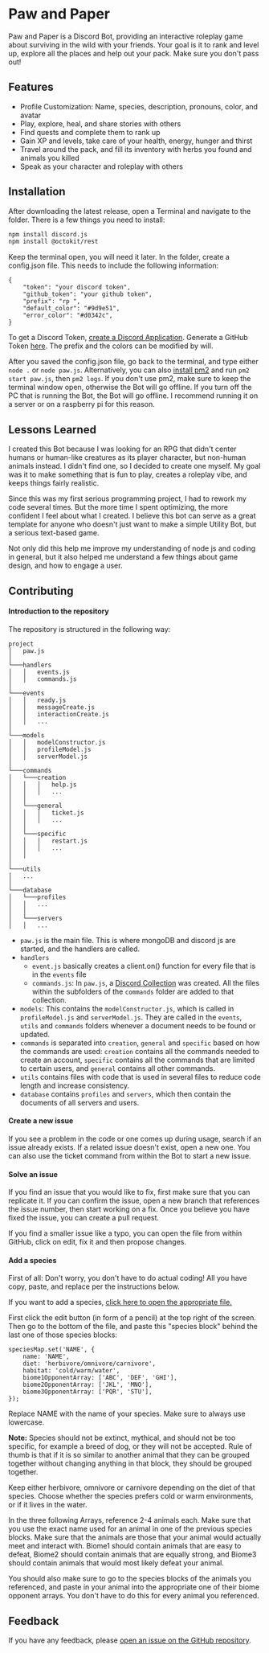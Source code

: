 
# Paw and Paper

Paw and Paper is a Discord Bot, providing an interactive roleplay game about surviving in the wild with your friends. Your goal is it to rank and level up, explore all the places and help out your pack. Make sure you don't pass out!
## Features

- Profile Customization: Name, species, description, pronouns, color, and avatar
- Play, explore, heal, and share stories with others
- Find quests and complete them to rank up
- Gain XP and levels, take care of your health, energy, hunger and thirst
- Travel around the pack, and fill its inventory with herbs you found and animals you killed
- Speak as your character and roleplay with others
## Installation

After downloading the latest release, open a Terminal and navigate to the folder.
There is a few things you need to install:

```bash
npm install discord.js
npm install @octokit/rest
```

Keep the terminal open, you will need it later.
In the folder, create a config.json file.
This needs to include the following information:

```
{
    "token": "your discord token",
    "github_token": "your github token",
    "prefix": "rp ",
    "default_color": "#9d9e51",
    "error_color": "#d0342c",
}
```

To get a Discord Token, [create a Discord Application](https://discordjs.guide/preparations/setting-up-a-bot-application.html).
Generate a GitHub Token [here](https://github.com/settings/tokens).
The prefix and the colors can be modified by will.

After you saved the config.json file, go back to the terminal, and type either `node .` or `node paw.js`.
Alternatively, you can also [install pm2](https://pm2.keymetrics.io/docs/usage/quick-start/) and run `pm2 start paw.js`, then `pm2 logs`.
If you don't use pm2, make sure to keep the terminal window open, otherwise the Bot will go offline.
If you turn off the PC that is running the Bot, the Bot will go offline. I recommend running it on a server or on a raspberry pi for this reason.
## Lessons Learned

I created this Bot because I was looking for an RPG that didn't center humans or human-like creatures as its player character, but non-human animals instead. I didn't find one, so I decided to create one myself. My goal was it to make something that is fun to play, creates a roleplay vibe, and keeps things fairly realistic.

Since this was my first serious programming project, I had to rework my code several times. But the more time I spent optimizing, the more confident I feel about what I created. I believe this bot can serve as a great template for anyone who doesn't just want to make a simple Utility Bot, but a serious text-based game.

Not only did this help me improve my understanding of node js and coding in general, but it also helped me understand a few things about game design, and how to engage a user.
## Contributing

#### Introduction to the repository

The repository is structured in the following way:

```
project
│   paw.js    
│
└───handlers
│   │   events.js
│   │   commands.js
│   
└───events
│   │   ready.js
│   │   messageCreate.js
│   │   interactionCreate.js
│   │   ...
│   
└───models
│   │   modelConstructor.js
│   │   profileModel.js
│   │   serverModel.js
│   
└───commands
│   └───creation
│   │   │   help.js
│   │   │   ...
│   │
│   └───general
│   │   │   ticket.js
│   │   │   ...
│   │
│   └───specific
│   │   │   restart.js
│   │   │   ...
│   │
│   
└───utils
│   ...
│
└───database
│   └───profiles
│	│	...
│	│
│   └───servers
│	│	...
```

- `paw.js` is the main file. This is where mongoDB and discord js are started, and the handlers are called.
- `handlers`
    - `event.js` basically creates a client.on() function for every file that is in the `events` file
    - `commands.js`: In `paw.js`, a [Discord Collection](https://discordjs.guide/additional-info/collections.html#array-like-methods) was created. All the files within the subfolders of the `commands` folder are added to that collection.
- `models`: This contains the `modelConstructor.js`, which is called in `profileModel.js` and `serverModel.js`. They are called in the `events`, `utils` and `commands` folders whenever a document needs to be found or updated.
- `commands` is separated into `creation`, `general` and `specific` based on how the commands are used: `creation` contains all the commands needed to create an account, `specific` contains all the commands that are limited to certain users, and `general` contains all other commands.
- `utils` contains files with code that is used in several files to reduce code length and increase consistency.
- `database` contains `profiles` and `servers`, which then contain the documents of all servers and users.


#### Create a new issue

If you see a problem in the code or one comes up during usage, search if an issue already exists. If a related issue doesn't exist, open a new one. You can also use the ticket command from within the Bot to start a new issue.


#### Solve an issue

If you find an issue that you would like to fix, first make sure that you can replicate it. If you can confirm the issue, open a new branch that references the issue number, then start working on a fix. Once you believe you have fixed the issue, you can create a pull request.

If you find a smaller issue like a typo, you can open the file from within GitHub, click on edit, fix it and then propose changes.


#### Add a species

First of all: Don't worry, you don't have to do actual coding! All you have copy, paste, and replace per the instructions below.

If you want to add a species, [click here to open the appropriate file.](https://github.com/MaksiRose/paw-and-paper/blob/main/utils/maps.js)

First click the edit button (in form of a pencil) at the top right of the screen. Then go to the bottom of the file, and paste this "species block" behind the last one of those species blocks:
```
speciesMap.set('NAME', {
	name: 'NAME',
	diet: 'herbivore/omnivore/carnivore',
	habitat: 'cold/warm/water',
	biome1OpponentArray: ['ABC', 'DEF', 'GHI'],
	biome2OpponentArray: ['JKL', 'MNO'],
	biome3OpponentArray: ['PQR', 'STU'],
});
```
Replace NAME with the name of your species. Make sure to always use lowercase.

**Note:** Species should not be extinct, mythical, and should not be too specific, for example a breed of dog, or they will not be accepted. Rule of thumb is that if it is so similar to another animal that they can be grouped together without changing anything in that block, they should be grouped together.

Keep either herbivore, omnivore or carnivore depending on the diet of that species. Choose whether the species prefers cold or warm environments, or if it lives in the water.

In the three following Arrays, reference 2-4 animals each. Make sure that you use the exact name used for an animal in one of the previous species blocks. Make sure that the animals are those that your animal would actually meet and interact with. Biome1 should contain animals that are easy to defeat, Biome2 should contain animals that are equally strong, and Biome3 should contain animals that would most likely defeat your animal.

You should also make sure to go to the species blocks of the animals you referenced, and paste in your animal into the appropriate one of their biome opponent arrays. You don't have to do this for every animal you referenced.
## Feedback

If you have any feedback, please [open an issue on the GitHub repository](https://github.com/MaksiRose/paw-and-paper/issues/new?assignees=&labels=enhancement&template=feature_request.md&title=).
